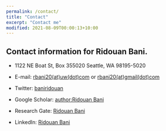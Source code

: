 ```yaml
---
permalink: /contact/
title: "Contact"
excerpt: "Contact me"
modified: 2021-08-09T00:00:13+10:00
---
```


Contact information for Ridouan Bani.
------



* 1122 NE Boat St, Box 355020 Seattle, WA 98195-5020




* E-mail: [rbani20(at)uw(dot)com](rbani20@uw.edu) or [rbani20(at)gmail(dot)com](rbani20@gmail.com)

* Twitter: [baniridouan](http://twitter.com/baniridouan)
* Google Scholar: [author:Ridouan Bani](https://scholar.google.ca/citations?user=WColvYYAAAAJ&hl=en&oi=ao)
* Research Gate: [Ridouan Bani](https://www.researchgate.net/profile/Ridouan_Bani)
* LinkedIn: [Ridouan Bani](https://ca.linkedin.com/in/ridouan-bani-291a5664)

